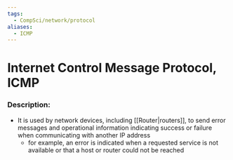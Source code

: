 ```yaml
---
tags:
  - CompSci/network/protocol
aliases:
  - ICMP
---
```

# Internet Control Message Protocol, ICMP
### Description:
- It is used by network devices, including [[Router|routers]], to send error messages and operational information indicating success or failure when communicating with another IP address
	- for example, an error is indicated when a requested service is not available or that a host or router could not be reached
